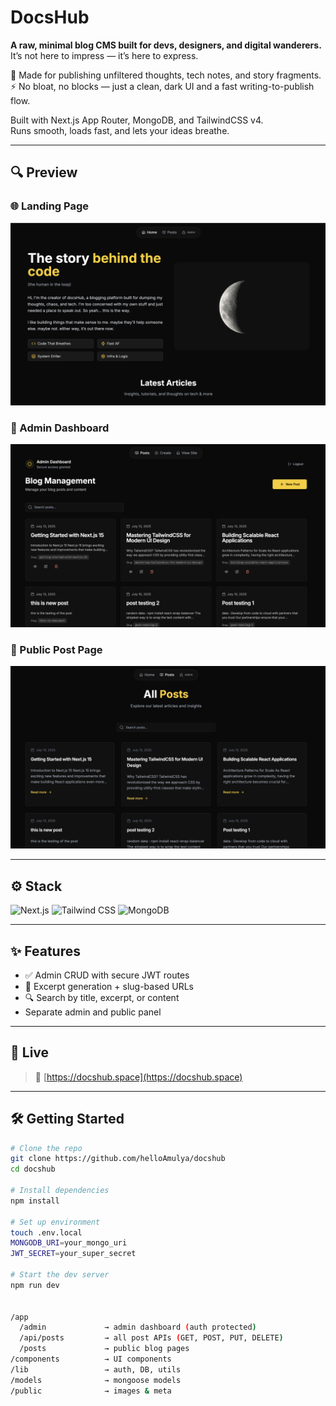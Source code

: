 # DocsHub

**A raw, minimal blog CMS built for devs, designers, and digital wanderers.**  
It’s not here to impress — it’s here to express.

📓 Made for publishing unfiltered thoughts, tech notes, and story fragments.  
⚡ No bloat, no blocks — just a clean, dark UI and a fast writing-to-publish flow.

Built with Next.js App Router, MongoDB, and TailwindCSS v4.  
Runs smooth, loads fast, and lets your ideas breathe.

---

## 🔍 Preview

### 🌐 Landing Page  
![Landing Page](https://raw.githubusercontent.com/helloAmulya/docshub/main/public/images/preview.png)

### 🔐 Admin Dashboard  
![Admin Dashboard](https://raw.githubusercontent.com/helloAmulya/docshub/main/public/images/admin-dashboard.png)

### 📄 Public Post Page  
![Post Page](https://raw.githubusercontent.com/helloAmulya/docshub/main/public/images/public-post.png)

---

## ⚙️ Stack

![Next.js](https://img.shields.io/badge/Next.js-000?style=for-the-badge&logo=next.js&logoColor=white)
![Tailwind CSS](https://img.shields.io/badge/TailwindCSS-0f172a?style=for-the-badge&logo=tailwindcss&logoColor=38bdf8)
![MongoDB](https://img.shields.io/badge/MongoDB-001e2b?style=for-the-badge&logo=mongodb&logoColor=10aa50)

---

## ✨ Features

- ✅ Admin CRUD with secure JWT routes  
- 📝 Excerpt generation + slug-based URLs  
- 🔍 Search by title, excerpt, or content  
- Separate admin and public panel

---

## 🚀 Live

> 📡 [https://docshub.space](https://docshub.space)

---




## 🛠️ Getting Started

```bash
# Clone the repo
git clone https://github.com/helloAmulya/docshub
cd docshub

# Install dependencies
npm install

# Set up environment
touch .env.local
MONGODB_URI=your_mongo_uri
JWT_SECRET=your_super_secret

# Start the dev server
npm run dev


/app
  /admin             → admin dashboard (auth protected)
  /api/posts         → all post APIs (GET, POST, PUT, DELETE)
  /posts             → public blog pages
/components          → UI components
/lib                 → auth, DB, utils
/models              → mongoose models
/public              → images & meta
